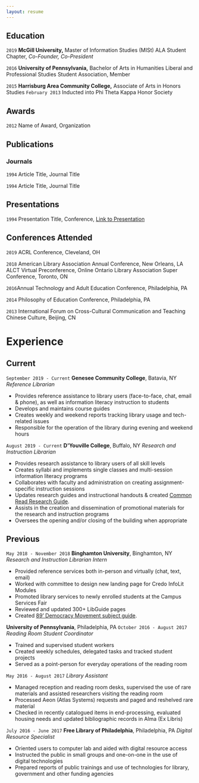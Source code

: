 ```yaml
---
layout: resume
---
```


## Education

`2019`
__McGill University,__
Master of Information Studies (MISt)
ALA Student Chapter, *Co-Founder, Co-President*

`2016`
__University of Pennsylvania,__
Bachelor of Arts in Humanities
Liberal and Professional Studies Student Association, Member

`2015`
__Harrisburg Area Community College,__
Associate of Arts in Honors Studies
`February 2013`
Inducted into Phi Theta Kappa Honor Society

## Awards

`2012`
Name of Award, Organization 

## Publications

<!-- A list is also available [online](https://scholar.google.co.uk/citations?user=LTOTl0YAAAAJ) -->

### Journals

`1994`
Article Title, Journal Title

`1994`
Article Title, Journal Title

## Presentations

`1994`
Presentation Title, Conference, <a href="https://MyWebsite.tld/presentation1">Link to Presentation</a>

## Conferences Attended

`2019`
ACRL Conference, Cleveland, OH

`2018`
American Library Association Annual Conference, New Orleans, LA
ALCT Virtual Preconference, Online
Ontario Library Association Super Conference, Toronto, ON

`2016`Annual Technology and Adult Education Conference, Philadelphia, PA

`2014` Philosophy of Education Conference, Philadelphia, PA

`2013` International Forum on Cross-Cultural Communication and Teaching Chinese Culture, Beijing, CN


# Experience

## Current

`September 2019 - Current`
__Genesee Community College__, Batavia, NY  
*Reference Librarian*
- Provides reference assistance to library users (face-to-face, chat, email & phone), as well as
information literacy instruction to students
- Develops and maintains course guides
- Creates weekly and weekend reports tracking library usage and tech-related issues
- Responsible for the operation of the library during evening and weekend hours

`August 2019 - Current`
__D'Youville College__, Buffalo, NY 
*Research and Instruction Librarian*
- Provides research assistance to library users of all skill levels
- Creates syllabi and implements single classes and multi-session information literacy programs
- Collaborates with faculty and administration on creating assignment-specific instruction sessions
- Updates research guides and instructional handouts & created [Common Read Research Guide](https://dyc.libguides.com/nickel_boys_common_read).
- Assists in the creation and dissemination of promotional materials for the research and instruction
programs
- Oversees the opening and/or closing of the building when appropriate

## Previous

`May 2018 - November 2018`
__Binghamton University__, Binghamton, NY 
*Research and Instruction Librarian Intern*
- Provided reference services both in-person and virtually (chat, text, email)
- Worked with committee to design new landing page for Credo InfoLit Modules
- Promoted library services to newly enrolled students at the Campus Services Fair
- Reviewed and updated 300+ LibGuide pages
- Created [89’ Democracy Movement subject guide](https://libraryguides.binghamton.edu/tiananman/databases).

__University of Pennsylvania__, Philadelphia, PA
`October 2016 - August 2017`
*Reading Room Student Coordinator*
- Trained and supervised student workers
- Created weekly schedules, delegated tasks and tracked student projects
- Served as a point-person for everyday operations of the reading room

`May 2016 - August 2017`
*Library Assistant*
- Managed reception and reading room desks, supervised the use of rare materials and assisted
researchers visiting the reading room
- Processed Aeon (Atlas Systems) requests and paged and reshelved rare material
- Checked in recently catalogued items in end-processing, evaluated housing needs and updated
bibliographic records in Alma (Ex Libris)

`July 2016 - June 2017`
__Free Library of Philadelphia__, Philadelphia, PA 
*Digital Resource Specialist*
-  Oriented users to computer lab and aided with digital resource access
-  Instructed the public in small groups and one-on-one in the use of digital technologies
-  Prepared reports of public trainings and use of technologies for library, government and other
funding agencies

<!-- ### Footer

Last updated: November 2019 -->


